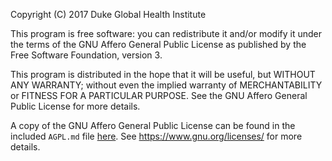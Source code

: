 Copyright (C) 2017 Duke Global Health Institute

This program is free software: you can redistribute it and/or modify
it under the terms of the GNU Affero General Public License as
published by the Free Software Foundation, version 3.

This program is distributed in the hope that it will be useful,
but WITHOUT ANY WARRANTY; without even the implied warranty of
MERCHANTABILITY or FITNESS FOR A PARTICULAR PURPOSE. See the
GNU Affero General Public License for more details.

A copy of the GNU Affero General Public License can be found in
the included `AGPL.md` file [here](AGPL.md). See https://www.gnu.org/licenses/
for more details.